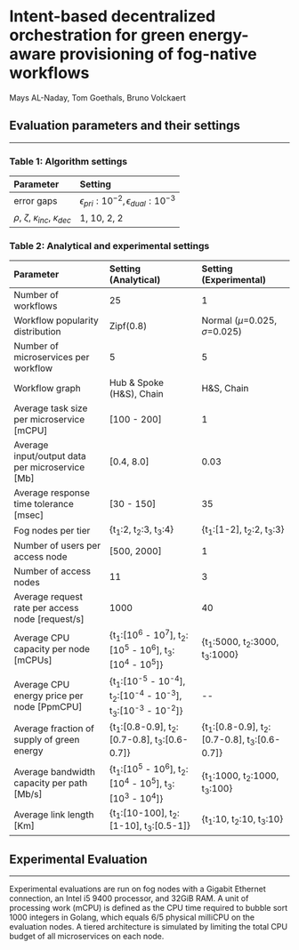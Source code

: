 # Intent-based decentralized orchestration for green energy-aware provisioning of fog-native workflows

Mays AL-Naday, Tom Goethals, Bruno Volckaert


## Evaluation parameters and their settings

---

### Table 1: Algorithm settings
| Parameter   | Setting     |
|:-----------|:-----------|
|error gaps   | $\epsilon_{pri}:10^{-2}, \epsilon_{dual}:10^{-3}$   |
| $\rho$, $\zeta$, $\kappa_{inc}$, $\kappa_{dec}$ | 1, 10, 2, 2|


### Table 2: Analytical and experimental settings

| Parameter   | Setting (Analytical)    | Setting (Experimental)    |
|:-----------------------|:-------------------|:-------------------------|
|Number of workflows| 25 | 1|
|Workflow popularity distribution |  Zipf(0.8) | Normal ($\mu$=0.025, $\sigma$=0.025)|
|Number of microservices per workflow | 5 | 5|
|Workflow graph | Hub & Spoke (H&S), Chain | H&S, Chain|
|Average task size per microservice [mCPU] | [100 - 200] | 1|
|Average input/output data per microservice [Mb] | [0.4, 8.0] | 0.03 |
|Average response time tolerance [msec] | [30 - 150] | 35 |
|Fog nodes per tier | {t<sub>1</sub>:2, t<sub>2</sub>:3, t<sub>3</sub>:4} | {t<sub>1</sub>:[1-2], t<sub>2</sub>:2, t<sub>3</sub>:3} |
|Number of users per access node | [500, 2000] | 1 |
|Number of access nodes | 11 | 3 |
|Average request rate per access node [request/s]| 1000 | 40 |
|Average CPU capacity per node [mCPUs] | {t<sub>1</sub>:[10<sup>6</sup> - 10<sup>7</sup>], t<sub>2</sub>:[10<sup>5</sup> - 10<sup>6</sup>], t<sub>3</sub>:[10<sup>4</sup> - 10<sup>5</sup>]} | {t<sub>1</sub>:5000, t<sub>2</sub>:3000, t<sub>3</sub>:1000}|
|Average CPU energy price per node [PpmCPU] | {t<sub>1</sub>:[10<sup>-5</sup> - 10<sup>-4</sup>], t<sub>2</sub>:[10<sup>-4</sup> - 10<sup>-3</sup>], t<sub>3</sub>:[10<sup>-3</sup> - 10<sup>-2</sup>]} |-- |
|Average fraction of supply of green energy | {t<sub>1</sub>:[0.8-0.9], t<sub>2</sub>:[0.7-0.8], t<sub>3</sub>:[0.6-0.7]} | {t<sub>1</sub>:[0.8-0.9], t<sub>2</sub>:[0.7-0.8], t<sub>3</sub>:[0.6-0.7]}|
|Average bandwidth capacity per path [Mb/s] | {t<sub>1</sub>:[10<sup>5</sup> - 10<sup>6</sup>], t<sub>2</sub>:[10<sup>4</sup> - 10<sup>5</sup>], t<sub>3</sub>:[10<sup>3</sup> - 10<sup>4</sup>]} | {t<sub>1</sub>:1000, t<sub>2</sub>:1000, t<sub>3</sub>:100} |
|Average link length [Km] | {t<sub>1</sub>:[10-100], t<sub>2</sub>:[1-10], t<sub>3</sub>:[0.5-1]} | {t<sub>1</sub>:10, t<sub>2</sub>:10, t<sub>3</sub>:10} |

## Experimental Evaluation

---

Experimental evaluations are run on fog nodes with a Gigabit Ethernet connection, an Intel i5 9400 processor, and 32GiB RAM. A unit of processing work (mCPU) is defined as the CPU time required to bubble sort 1000 integers in Golang, which equals $6/5$ physical milliCPU on the evaluation nodes. A tiered architecture is simulated by limiting the total CPU budget of all microservices on each node.


